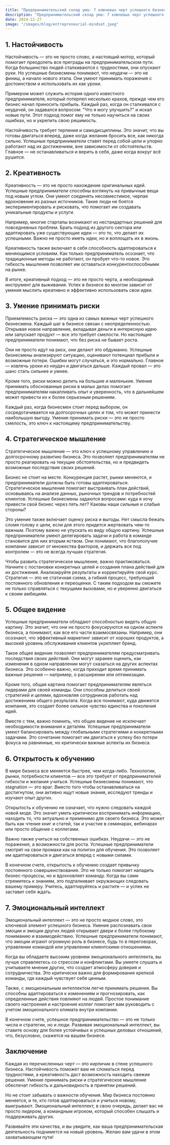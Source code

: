 ```yaml
---  
title: "Предпринимательский склад ума: 7 ключевых черт успешного бизнесмена"  
description: "Предпринимательский склад ума: 7 ключевых черт успешного бизнесмена"  
date: 2024-12-27
image: "/images/blog/entrepreneurial-mindset.jpeg" 
---
```


## 1. Настойчивость

Настойчивость — это не просто слово, а настоящий мотор, который помогает преодолеть все преграды на предпринимательском пути. Когда большинство людей сталкиваются с трудностями, они опускают руки. Но успешные бизнесмены понимают, что неудачи — это не финиш, а начало нового этапа. Они умеют принимать поражения с достоинством и использовать их как уроки. 

Примером может служить история одного известного предпринимателя, который потерпел несколько крахов, прежде чем его бизнес начал приносить прибыль. Каждый раз, когда он сталкивался с неудачей, он задавался вопросом: "Что я могу улучшить?" и искал новые пути. Этот подход помог ему не только научиться на своих ошибках, но и укрепить свою решимость. 

Настойчивость требует терпения и самодисциплины. Это значит, что вы готовы двигаться вперед, даже когда желания бросить все, как никогда сильно. Успешные предприниматели ставят перед собой цели и упорно работают над их достижением, вне зависимости от обстоятельств. Главное — не останавливаться и верить в себя, даже когда вокруг всё рушится.
## 2. Креативность

Креативность — это не просто нахождение оригинальных идей. Успешные предприниматели способны взглянуть на привычные вещи под новым углом. Они умеют соединять несовместимое, черпая вдохновение из разных источников. Такие люди не боятся экспериментировать и рисковать, что помогает им создавать уникальные продукты и услуги.

Например, многие стартапы возникают из нестандартных решений для повседневных проблем. Брать подход из другого сектора или адаптировать уже существующие идеи — это то, что делает их успешными. Важно не просто иметь идеи, но и воплощать их в жизнь. 

Креативность также включает в себя способность адаптироваться к меняющимся условиям. Как только предприниматель осознает, что традиционные методы не работают, он пробует что-то новое. Это гибкость мышления позволяет им оставаться конкурентоспособными на рынке.

В итоге, креативный подход — это не просто черта, а необходимый инструмент для выживания. Успех в бизнесе во многом зависит от умения мыслить креативно и эффективно использовать свои идеи.
## 3. Умение принимать риски

Приемлемость риска — это одна из самых важных черт успешного бизнесмена. Каждый шаг в бизнесе связан с неопределенностью. Открывая новое направление, вкладывая деньги в интересную идею или запускает продукт — все это требует смелости. Но настоящие предприниматели понимают, что без риска не бывает роста.

Они не просто идут на риск, они делают это обдуманно. Успешные бизнесмены анализируют ситуацию, оценивают потенциал прибыли и возможные потери. Ошибки могут случаться, и это нормально. Главное — извлечь уроки из неудач и двигаться дальше. Каждый провал — это шанс стать сильнее и умнее.

Кроме того, риски можно делить на большие и маленькие. Умение принимать обоснованные риски в малых делах помогает предпринимателям накапливать опыт и уверенность, что в дальнейшем может привести их к более серьезным решениям.

Каждый раз, когда бизнесмен стоит перед выбором, он сосредотачивается на долгосрочных целях и том, что может принести наибольшую выгоду. Умение принимать риски — это не просто смелость, это ключ к настоящему предпринимательству.
## 4. Стратегическое мышление

Стратегическое мышление — это ключ к успешному управлению и долгосрочному развитию бизнеса. Это позволяет предпринимателям не просто реагировать на текущие обстоятельства, но и предвидеть возможные последствия своих решений. 

Бизнес не стоит на месте. Конкуренция растет, рынки меняются, и предприниматели должны быть готовы адаптироваться. Стратегическое мышление помогает выстраивать план действий, основываясь на анализе данных, рыночных трендов и потребностей клиентов. Успешные бизнесмены задаются вопросами: куда я хочу привести свой бизнес через пять лет? Каковы наши сильные и слабые стороны? 

Это умение также включает оценку риска и выгоды. Нет смысла бежать сломя голову к цели, если для этого придется жертвовать чем-то важным. Поэтому важно не упускать из виду общую картину. Успешные предприниматели умеют делегировать задачи и работа в команде становится для них вторым яством. Они понимают, что благополучие компании зависит от множества факторов, и держать все под контролем — это не всегда лучшая стратегия.

Чтобы развить стратегическое мышление, важно практиковаться. Начните с постановки конкретных целей и создания плана действий для их достижения. Анализируйте результаты и корректируйте свой курс. Стратегия — это не статичная схема, а гибкий процесс, требующий постоянного обновления и переоценки. С таким подходом вы сможете не только справляться с текущими вызовами, но и уверенно двигаться к своим амбициям.
## 5. Общее видение

Успешные предприниматели обладают способностью видеть общую картину. Это значит, что они не просто фокусируются на одном аспекте бизнеса, а понимают, как все его части взаимосвязаны. Например, они осознают, что эффективный маркетинг зависит от хороших продуктов, а высокий уровень обслуживания клиентов укрепляет бренд.

Такое общее видение позволяет предпринимателям предусматривать последствия своих действий. Они могут заранее оценить, как изменения в одном направлении могут сказаться на других аспектах бизнеса. Это особенно важно, когда приходит время принимать важные решения — например, о расширении или оптимизации.

Кроме того, общая картина помогает предпринимателям являться лидерами для своей команды. Они способны делиться своей стратегией и целями, вдохновляя сотрудников работать над достижением общего результата. Когда все понимают, куда движется компания, это создает более сильное чувство единства и поколения идей.

Вместе с тем, важно помнить, что общее видение не исключает необходимости внимания к деталям. Успешные предприниматели умеют балансировать между глобальными стратегиями и конкретными задачами. Это сочетание помогает им двигаться к успеху без потери фокуса на равнинные, но критически важные аспекты их бизнеса.
## 6. Открытость к обучению

В мире бизнеса все меняется быстрее, чем когда-либо. Технологии, рынки, потребности клиентов — все это требует от предпринимателей гибкости и желания учиться. Успешные бизнесмены понимают, что stagnation — это враг. Вместо того чтобы останавливаться на достигнутом, они активно ищут новые знания, исследуют тренды и изучают опыт других.

Открытость к обучению не означает, что нужно следовать каждой новой моде. Это значит уметь критически воспринимать информацию, находить то, что актуально и применимо для своего бизнеса. Это может быть как чтение книг и статей, так и участие в семинарах, вебинарах или просто общение с коллегами. 

Важно также учиться на собственных ошибках. Неудачи — это не поражения, а возможности для роста. Успешные предприниматели смотрят на свои промахи как на полигон для обучения. Это позволяет им адаптироваться и двигаться вперед с новыми силами.

В конечном счете, открытость к обучению создает привычку постоянного совершенствования. Это не только помогает наладить бизнес-процессы, но и вдохновляет команду. Когда вы сами стремитесь к знаниям, это подталкивает окружающих следовать вашему примеру. Учитесь, адаптируйтесь и растите — и успех не заставит себя ждать.
## 7. Эмоциональный интеллект

Эмоциональный интеллект — это не просто модное слово, это ключевой элемент успешного бизнеса. Умение распознавать свои эмоции и эмоции других людей открывает двери к более глубокому пониманию и взаимодействию. Успешные предприниматели понимают, что эмоции играют огромную роль в бизнесе, будь то в переговорах, управлении командой или управлении клиентскими отношениями.

Когда вы обладаете высоким уровнем эмоционального интеллекта, вы лучше справляетесь со стрессом и конфликтами. Вы умеете слушать и учитываете мнение других, что создает атмосферу доверия и сотрудничества. Это критически важно для формирования крепкой команды, где каждый чувствует себя ценным.

Также, с эмоциональным интеллектом легче принимать решения. Вы способны адаптироваться к изменениям и прогнозировать, как определенные действия повлияют на людей. Простое понимание своего настроения и настроения коллег помогает вам руководить с учетом эмоционального климата внутри компании.

В конечном счете, успешное предпринимательство — это не только числа и стратегии, но и люди. Развивая эмоциональный интеллект, вы ставите основу для более устойчивых и успешных деловых отношений, что, безусловно, скажется на вашем бизнесе.
## Заключение

Каждая из перечисленных черт — это кирпичик в стене успешного бизнеса. Настойчивость поможет вам не сломаться перед трудностями, а креативность даст возможность находить свежие решения. Умение принимать риски и стратегическое мышление обеспечат гибкость и дальновидность в принятии решений.

Но не стоит забывать о важности обучения. Мир бизнеса постоянно меняется, и те, кто готов адаптироваться и учиться новому, выигрывают. Эмоциональный интеллект, в свою очередь, делает вас не просто лидером, а командным игроком, который способен слышать и поддерживать других.

Развивайте эти качества, и вы увидите, как ваша предпринимательская деятельность поднимется на новый уровень. Желаю вам удачи в этом захватывающем пути!